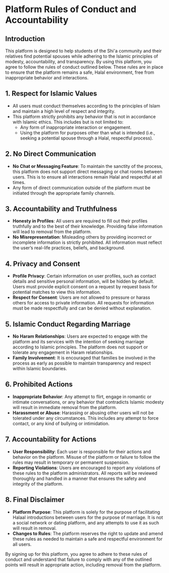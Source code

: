 # Platform Rules of Conduct and Accountability
## Introduction

This platform is designed to help students of the Shi'a community and their relatives find potential spouses while adhering to the Islamic principles of modesty, accountability, and transparency. By using this platform, you agree to follow the rules of conduct outlined below. These rules are in place to ensure that the platform remains a safe, Halal environment, free from inappropriate behavior and interactions.

## 1. Respect for Islamic Values

- All users must conduct themselves according to the principles of Islam and maintain a high level of respect and integrity.
- This platform strictly prohibits any behavior that is not in accordance with Islamic ethics. This includes but is not limited to:
	- Any form of inappropriate interaction or engagement.
	- Using the platform for purposes other than what is intended (i.e., seeking a potential spouse through a Halal, respectful process).

## 2. No Direct Communication

- **No Chat or Messaging Feature**: To maintain the sanctity of the process, this platform does not support direct messaging or chat rooms between users. This is to ensure all interactions remain Halal and respectful at all times.
- Any form of direct communication outside of the platform must be initiated through the appropriate family channels.

## 3. Accountability and Truthfulness

- **Honesty in Profiles**: All users are required to fill out their profiles truthfully and to the best of their knowledge. Providing false information will lead to removal from the platform.
- **No Misrepresentation**: Misleading others by providing incorrect or incomplete information is strictly prohibited. All information must reflect the user’s real-life practices, beliefs, and background.

## 4. Privacy and Consent

- **Profile Privacy**: Certain information on user profiles, such as contact details and sensitive personal information, will be hidden by default. Users must provide explicit consent on a request by request basis for potential matches to view this information.
- **Respect for Consent**: Users are not allowed to pressure or harass others for access to private information. All requests for information must be made respectfully and can be denied without explanation.

## 5. Islamic Conduct Regarding Marriage

- **No Haram Relationships**: Users are expected to engage with the platform and its services with the intention of seeking marriage according to Islamic principles. The platform does not support or tolerate any engagement in Haram relationships.
- **Family Involvement**: It is encouraged that families be involved in the process as early as possible to maintain transparency and respect within Islamic boundaries.
  
## 6. Prohibited Actions

- **Inappropriate Behavior**: Any attempt to flirt, engage in romantic or intimate conversations, or any behavior that contradicts Islamic modesty will result in immediate removal from the platform.
- **Harassment or Abuse**: Harassing or abusing other users will not be tolerated under any circumstances. This includes any attempt to force contact, or any kind of bullying or intimidation.

## 7. Accountability for Actions

- **User Responsibility**: Each user is responsible for their actions and behavior on the platform. Misuse of the platform or failure to follow the rules may result in temporary or permanent suspension.
- **Reporting Violations**: Users are encouraged to report any violations of these rules to the platform administrators. All reports will be reviewed thoroughly and handled in a manner that ensures the safety and integrity of the platform.

## 8. Final Disclaimer

- **Platform Purpose**: This platform is solely for the purpose of facilitating Halaal introductions between users for the purpose of marriage. It is not a social network or dating platform, and any attempts to use it as such will result in removal.
- **Changes to Rules**: The platform reserves the right to update and amend these rules as needed to maintain a safe and respectful environment for all users.

By signing up for this platform, you agree to adhere to these rules of conduct and understand that failure to comply with any of the outlined points will result in appropriate action, including removal from the platform.
